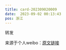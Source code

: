 ```yaml
---
title: card-202309020009
date:  2023-09-02 00:13:43
pos: 浙江
---
```

转发

来源于个人weibo：[原文链接](https://m.weibo.cn/status/NhkNuzCPi?mblogid=NhkNuzCPi)